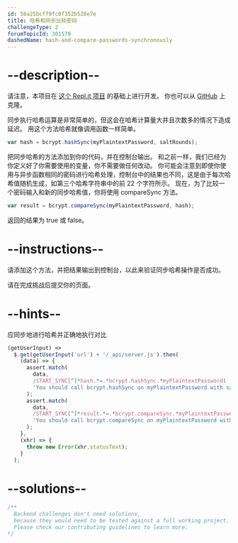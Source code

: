 ```yaml
---
id: 58a25bcff9fc0f352b528e7e
title: 哈希和同步比较密码
challengeType: 2
forumTopicId: 301579
dashedName: hash-and-compare-passwords-synchronously
---
```


# --description--

请注意，本项目在 [这个 Repl.it 项目](https://replit.com/github/freeCodeCamp/boilerplate-bcrypt) 的基础上进行开发。 你也可以从 [GitHub](https://github.com/freeCodeCamp/boilerplate-bcrypt/) 上克隆。

同步执行哈希运算是非常简单的，但这会在哈希计算量大并且次数多的情况下造成延迟。 用这个方法哈希就像调用函数一样简单。

```js
var hash = bcrypt.hashSync(myPlaintextPassword, saltRounds);
```

把同步哈希的方法添加到你的代码，并在控制台输出。 和之前一样，我们已经为你定义好了你需要使用的变量，你不需要做任何改动。 你可能会注意到即使你使用与异步函数相同的密码进行哈希处理，控制台中的结果也不同，这是由于每次哈希值随机生成，如第三个哈希字符串中的前 22 个字符所示。 现在，为了比较一个密码输入和新的同步哈希值，你将使用 compareSync 方法。

```js
var result = bcrypt.compareSync(myPlaintextPassword, hash);
```

返回的结果为 true 或 false。

# --instructions--

请添加这个方法，并把结果输出到控制台，以此来验证同步哈希操作是否成功。

请在完成挑战后提交你的页面。

# --hints--

应同步地进行哈希并正确地执行对比

```js
(getUserInput) =>
  $.get(getUserInput('url') + '/_api/server.js').then(
    (data) => {
      assert.match(
        data,
        /START_SYNC[^]*hash.*=.*bcrypt.hashSync.*myPlaintextPassword( |),( |)saltRounds[^]*END_SYNC/gi,
        'You should call bcrypt.hashSync on myPlaintextPassword with saltRounds'
      );
      assert.match(
        data,
        /START_SYNC[^]*result.*=.*bcrypt.compareSync.*myPlaintextPassword( |),( |)hash[^]*END_SYNC/gi,
        'You should call bcrypt.compareSync on myPlaintextPassword with the hash generated in the last line'
      );
    },
    (xhr) => {
      throw new Error(xhr.statusText);
    }
  );
```

# --solutions--

```js
/**
  Backend challenges don't need solutions, 
  because they would need to be tested against a full working project. 
  Please check our contributing guidelines to learn more.
*/
```
